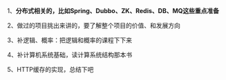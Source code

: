 1、**分布式相关的，比如Spring、Dubbo、ZK、Redis、DB、MQ这些重点准备**

2、做过的项目挑出来讲的，要了解整个项目的价值、和发展方向

3、补逻辑、概率：把逻辑和概率的课程下下来

4、补计算机系统基础，读计算系统结构那本书

5、HTTP缓存的实现，总结下吧